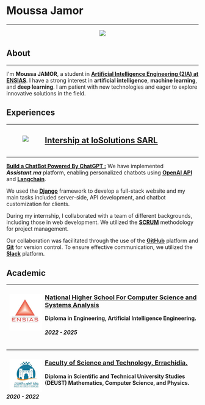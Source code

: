 <!-- Header -->

<link rel="stylesheet" href="https://cdn.jsdelivr.net/npm/katex@0.16.10/dist/katex.css" integrity="sha384-K1E1xaIzoWihlXfiT5fcmLNabsnrl+dqc0errnRwtMX14tKRA9cCYNDGnXiHEZMs" crossorigin="anonymous">

<script defer src="https://cdn.jsdelivr.net/npm/katex@0.16.10/dist/katex.js" integrity="sha384-IolEJdmwZJpJkyCvXBnmGt8wXcP3nvRjxBjPv7/PWW7oODJhZ+qiY1sDpwgjcKLT" crossorigin="anonymous"></script>



<style>

.col {
  float: left;
  width: 20%;
  height:100%;
}

/* Clear floats after the columns */
.row:after {
  content: "";
  display: table;
  clear: both;
}

.logo {
    width:85%;
}

</style>

# Moussa Jamor

---

<center><img width="500px" src="https://media.licdn.com/dms/image/D4E03AQGtVN_ujmNuyQ/profile-displayphoto-shrink_800_800/0/1668285117805?e=1715212800&v=beta&t=CXTAOy2ZMl0MHi4r59OId0ZHxUWN27Bqi2XSIKb8V-Y"/></center>

## About 

---
I'm **Moussa JAMOR**, a student in [<u>**Artificial Intelligence Engineering (2IA) at ENSIAS**</u>](http://ensias.um5.ac.ma/page/ing%C3%A9nierie-int%C3%A9lligence-artificielle-2ia). I have a strong interest in **artificial intelligence**, **machine learning**, and **deep learning**. I am patient with new technologies and eager to explore innovative solutions in the field.


## Experiences

---

<div class="row">
    <div class="col">
        <center><img style="width:30%;" src="https://media.licdn.com/dms/image/C560BAQE_UirWZlH8_w/company-logo_200_200/0/1630629585061?e=1718236800&v=beta&t=sgo3QsO_ZpYy5nGp71JlZ6KuE3X-4iijemsgESvSnOo" /></center>
    </div>
    <div>
        <a href="https://www.linkedin.com/company/iosolutions-sarl/"> <h2> Intership at IoSolutions SARL</h2></a>
    </div>
</div>

---

**<u>Build a ChatBot Powered By ChatGPT :</u>** We have implemented ***Assistant.ma*** platform, enabling personalized chatbots using [**OpenAI API**](https://openai.com/blog/openai-api) and [**Langchain**](https://www.langchain.com/).

We used the [**Django**](https://www.djangoproject.com/) framework to develop a full-stack website and my main tasks included server-side, API development, and chatbot customization for clients.

During my internship, I collaborated with a team of different backgrounds, including those in web development. We utilized the [**SCRUM**](https://en.wikipedia.org/wiki/Scrum_(software_development)) methodology for project management.

Our collaboration was facilitated through the use of the [**GitHub**](https://github.com/) platform and [**Git**](https://git-scm.com/) for version control. To ensure effective communication, we utilized the [**Slack**](https://slack.com/) platform.

## Academic

---

<div class="row">
    <div class="col">
        <center><img class="logo" src="images/ensias.jpg" /></center>
    </div>
    <div>
        <a href="http://ensias.um5.ac.ma/"> <h3> National Higher School For Computer Science and Systems Analysis</h3></a>
        <b>Diploma in Engineering,  Artificial Intelligence Engineering.</b>
        <h5>2022 - 2025</h5>
    </div>
</div>

--- 

<div class="row">
    <div class="col">
        <center><img class="logo" src="images/fste.jpeg" /></center>
    </div>
    <div>
        <a href="https://www.fste-umi.ac.ma/"> <h3>Faculty of Science and Technology, Errachidia.</h3></a>
        <b>Diploma in Scientific and Technical University Studies (DEUST) Mathematics, Computer Science, and Physics.</b>
        <h5>2020 - 2022</h5> 
    </div>
</div>

